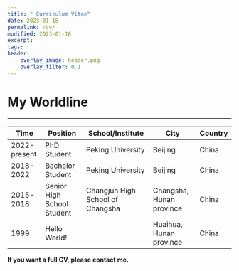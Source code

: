 ```yaml
---
title: " Curriculum Vitae"
date: 2023-01-18
permalink: /cv/
modified: 2023-01-18
excerpt:
tags:
header:
    overlay_image: header.png
    overlay_filter: 0.1 
---
```


# My Worldline
<hr style="border:1px solid gray"> 

| Time         	  | Position                   	 | School/Institute                	 | City                      	 | Country 	|
|--------------	  |----------------------------	 |---------------------------------	 |---------------------------	 |---------	|
| 2022-present    | PhD Student                	 | Peking University               	 | Beijing                   	 | China   	|
| 2018-2022       | Bachelor Student      	     | Peking University              	 | Beijing 	                     | China    |
| 2015-2018 	  | Senior High School Student 	 | Changjun High School of Changsha  | Changsha, Hunan province      | China    |
| 1999         	  | Hello World!               	 |                                 	 | Huaihua, Hunan province    	 | China   	|

<b> If you want a full CV, please contact me. </b>
